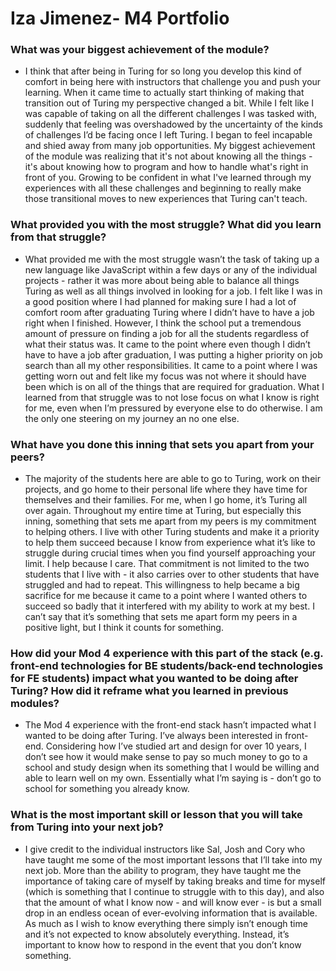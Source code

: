# Iza Jimenez- M4 Portfolio

### What was your biggest achievement of the module?

* I think that after being in Turing for so long you develop this kind of comfort in being here with instructors that challenge you and push your learning. When it came time to actually start thinking of making that transition out of Turing my perspective changed a bit. While I felt like I was capable of taking on all the different challenges I was tasked with, suddenly that feeling was overshadowed by the uncertainty of the kinds of challenges I’d be facing once I left Turing. I began to feel incapable and shied away from many job opportunities. My biggest achievement of the module was realizing that it's not about knowing all the things - it's about knowing how to program and how to handle what's right in front of you. Growing to be confident in what I've learned through my experiences with all these challenges and beginning to really make those transitional moves to new experiences that Turing can't teach.

### What provided you with the most struggle? What did you learn from that struggle?

* What provided me with the most struggle wasn’t the task of taking up a new language like JavaScript within a few days or any of the individual projects - rather it was more about being able to balance all things Turing as well as all things involved in looking for a job. I felt like I was in a good position where I had planned for making sure I had a lot of comfort room after graduating Turing where I didn’t have to have a job right when I finished. However, I think the school put a tremendous amount of pressure on finding a job for all the students regardless of what their status was. It came to the point where even though I didn’t have to have a job after graduation, I was putting a higher priority on job search than all my other responsibilities. It came to a point where I was getting worn out and felt like my focus was not where it should have been which is on all of the things that are required for graduation. What I learned from that struggle was to not lose focus on what I know is right for me, even when I’m pressured by everyone else to do otherwise. I am the only one steering on my journey an no one else.

### What have you done this inning that sets you apart from your peers?

* The majority of the students here are able to go to Turing, work on their projects, and go home to their personal life where they have time for themselves and their families. For me, when I go home, it’s Turing all over again. Throughout my entire time at Turing, but especially this inning, something that sets me apart from my peers is my commitment to helping others. I live with other Turing students and make it a priority to help them succeed because I know from experience what it’s like to struggle during crucial times when you find yourself approaching your limit. I help because I care. That commitment is not limited to the two students that I live with - it also carries over to other students that have struggled and had to repeat. This willingness to help became a big sacrifice for me because it came to a point where I wanted others to succeed so badly that it interfered with my ability to work at my best. I can’t say that it’s something that sets me apart form my peers in a positive light, but I think it counts for something.

### How did your Mod 4 experience with this part of the stack (e.g. front-end technologies for BE students/back-end technologies for FE students) impact what you wanted to be doing after Turing? How did it reframe what you learned in previous modules?

* The Mod 4 experience with the front-end stack hasn’t impacted what I wanted to be doing after Turing. I’ve always been interested in front-end. Considering how I’ve studied art and design for over 10 years, I don’t see how it would make sense to pay so much money to go to a school and study design when its something that I would be willing and able to learn well on my own. Essentially what I’m saying is - don’t go to school for something you already know.

### What is the most important skill or lesson that you will take from Turing into your next job?

* I give credit to the individual instructors like Sal, Josh and Cory who have taught me some of the most important lessons that I’ll take into my next job. More than the ability to program, they have taught me the importance of taking care of myself by taking breaks and time for myself (which is something that I continue to struggle with to this day), and also that the amount of what I know now - and will know ever - is but a small drop in an endless ocean of ever-evolving information that is available. As much as I wish to know everything there simply isn’t enough time and it’s not expected to know absolutely everything. Instead, it’s important to know how to respond in the event that you don’t know something.

